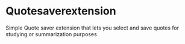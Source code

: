 # Quotesaverextension
Simple Quote saver extension that lets you select and save quotes for studying or summarization purposes
